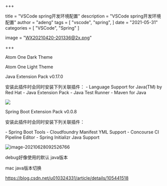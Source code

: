 +++

title = "VSCode spring开发环境配置"
description = "VSCode spring开发环境配置"
author = "adeng"
tags = [
    "vscode",
    "spring",
]
date = "2021-05-31"
categories = [
    "VSCode", "Spring"
]

image = "WX20210420-201336@2x.png"



+++



Atom One Dark Theme

Atom One Light Theme



Java Extension Pack v0.17.0

安装此插件时会同时安装下列关联插件：
\- Language Support for Java(TM) by Red Hat 
\- Java Extension Pack 
\- Java Test Runner 
\- Maven for Java





![](https://notebook.qiniu.adenghub.club/image-20210628094934418.png)







Spring Boot Extension Pack v0.0.8

安装此插件时会同时安装下列关联插件： 

\- Spring Boot Tools 
\- Cloudfoundry Manifest YML Support 
\- Concourse CI Pipeline Editor 
\- Spring Initializr Java Support



![image-20210628092526766](https://notebook.qiniu.adenghub.club/image-20210628092526766.png)





debug好像使用的默认 java版本



mac java版本切换

https://blog.csdn.net/u010324331/article/details/105441518





